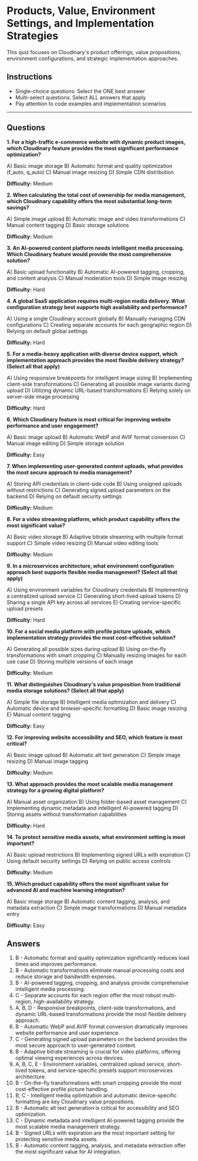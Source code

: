 # Products, Value, Environment Settings, and Implementation Strategies

This quiz focuses on Cloudinary's product offerings, value propositions, environment configurations, and strategic implementation approaches.

## Instructions

- Single-choice questions: Select the ONE best answer
- Multi-select questions: Select ALL answers that apply
- Pay attention to code examples and implementation scenarios

---

## Questions

**1. For a high-traffic e-commerce website with dynamic product images, which Cloudinary feature provides the most significant performance optimization?**

A) Basic image storage
B) Automatic format and quality optimization (f_auto, q_auto)
C) Manual image resizing
D) Simple CDN distribution

**Difficulty:** Medium

**2. When calculating the total cost of ownership for media management, which Cloudinary capability offers the most substantial long-term savings?**

A) Simple image upload
B) Automatic image and video transformations
C) Manual content tagging
D) Basic storage solutions

**Difficulty:** Medium

**3. An AI-powered content platform needs intelligent media processing. Which Cloudinary feature would provide the most comprehensive solution?**

A) Basic upload functionality
B) Automatic AI-powered tagging, cropping, and content analysis
C) Manual moderation tools
D) Simple image resizing

**Difficulty:** Hard

**4. A global SaaS application requires multi-region media delivery. What configuration strategy best supports high availability and performance?**

A) Using a single Cloudinary account globally
B) Manually managing CDN configurations
C) Creating separate accounts for each geographic region
D) Relying on default global settings

**Difficulty:** Hard

**5. For a media-heavy application with diverse device support, which implementation approach provides the most flexible delivery strategy? (Select all that apply)**

A) Using responsive breakpoints for intelligent image sizing
B) Implementing client-side transformations
C) Generating all possible image variants during upload
D) Utilizing dynamic URL-based transformations
E) Relying solely on server-side image processing

**Difficulty:** Hard

**6. Which Cloudinary feature is most critical for improving website performance and user engagement?**

A) Basic image upload
B) Automatic WebP and AVIF format conversion
C) Manual image editing
D) Simple storage solution

**Difficulty:** Easy

**7. When implementing user-generated content uploads, what provides the most secure approach to media management?**

A) Storing API credentials in client-side code
B) Using unsigned uploads without restrictions
C) Generating signed upload parameters on the backend
D) Relying on default security settings

**Difficulty:** Medium

**8. For a video streaming platform, which product capability offers the most significant value?**

A) Basic video storage
B) Adaptive bitrate streaming with multiple format support
C) Simple video resizing
D) Manual video editing tools

**Difficulty:** Medium

**9. In a microservices architecture, what environment configuration approach best supports flexible media management? (Select all that apply)**

A) Using environment variables for Cloudinary credentials
B) Implementing a centralized upload service
C) Generating short-lived upload tokens
D) Sharing a single API key across all services
E) Creating service-specific upload presets

**Difficulty:** Hard

**10. For a social media platform with profile picture uploads, which implementation strategy provides the most cost-effective solution?**

A) Generating all possible sizes during upload
B) Using on-the-fly transformations with smart cropping
C) Manually resizing images for each use case
D) Storing multiple versions of each image

**Difficulty:** Medium

**11. What distinguishes Cloudinary's value proposition from traditional media storage solutions? (Select all that apply)**

A) Simple file storage
B) Intelligent media optimization and delivery
C) Automatic device and browser-specific formatting
D) Basic image resizing
E) Manual content tagging

**Difficulty:** Easy

**12. For improving website accessibility and SEO, which feature is most critical?**

A) Basic image upload
B) Automatic alt text generation
C) Simple image resizing
D) Manual image tagging

**Difficulty:** Medium

**13. What approach provides the most scalable media management strategy for a growing digital platform?**

A) Manual asset organization
B) Using folder-based asset management
C) Implementing dynamic metadata and intelligent AI-powered tagging
D) Storing assets without transformation capabilities

**Difficulty:** Hard

**14. To protect sensitive media assets, what environment setting is most important?**

A) Basic upload restrictions
B) Implementing signed URLs with expiration
C) Using default security settings
D) Relying on public access controls

**Difficulty:** Medium

**15. Which product capability offers the most significant value for advanced AI and machine learning integration?**

A) Basic image storage
B) Automatic content tagging, analysis, and metadata extraction
C) Simple image transformations
D) Manual metadata entry

**Difficulty:** Easy

## Answers

1. B - Automatic format and quality optimization significantly reduces load times and improves performance.
2. B - Automatic transformations eliminate manual processing costs and reduce storage and bandwidth expenses.
3. B - AI-powered tagging, cropping, and analysis provide comprehensive intelligent media processing.
4. C - Separate accounts for each region offer the most robust multi-region, high-availability strategy.
5. A, B, D - Responsive breakpoints, client-side transformations, and dynamic URL-based transformations provide the most flexible delivery approach.
6. B - Automatic WebP and AVIF format conversion dramatically improves website performance and user experience.
7. C - Generating signed upload parameters on the backend provides the most secure approach to user-generated content.
8. B - Adaptive bitrate streaming is crucial for video platforms, offering optimal viewing experiences across devices.
9. A, B, C, E - Environment variables, centralized upload service, short-lived tokens, and service-specific presets support microservices architecture.
10. B - On-the-fly transformations with smart cropping provide the most cost-effective profile picture handling.
11. B, C - Intelligent media optimization and automatic device-specific formatting are key Cloudinary value propositions.
12. B - Automatic alt text generation is critical for accessibility and SEO optimization.
13. C - Dynamic metadata and intelligent AI-powered tagging provide the most scalable media management strategy.
14. B - Signed URLs with expiration are the most important setting for protecting sensitive media assets.
15. B - Automatic content tagging, analysis, and metadata extraction offer the most significant value for AI integration.
